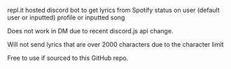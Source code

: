 repl.it hosted discord bot to get lyrics from Spotify status on user (default user or inputted) profile or inputted song

Does not work in DM due to recent discord.js api change.

Will not send lyrics that are over 2000 characters due to the character limit

Free to use if sourced to this GitHub repo.
